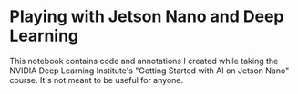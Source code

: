 # Playing with Jetson Nano and Deep Learning

This notebook contains code and annotations I created while taking the NVIDIA
Deep Learning Institute's "Getting Started with AI on Jetson Nano" course.  It's
not meant to be useful for anyone.
